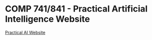 # COMP 741/841 - Practical Artificial Intelligence Website

[Practical AI Website](https://practical-artificial-intelligence-841.github.io/website/)